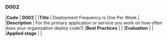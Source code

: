 ### D002

|**Code**           | **D002** |
|**Title**          | Deployment Frequency is One Per Week.|
|**Description**    | For the primary application or service you work on how often does your organization deploy code?|
|**Best Practices** | |
|**Evaluation**     | |
|**Applied stage**  | |
